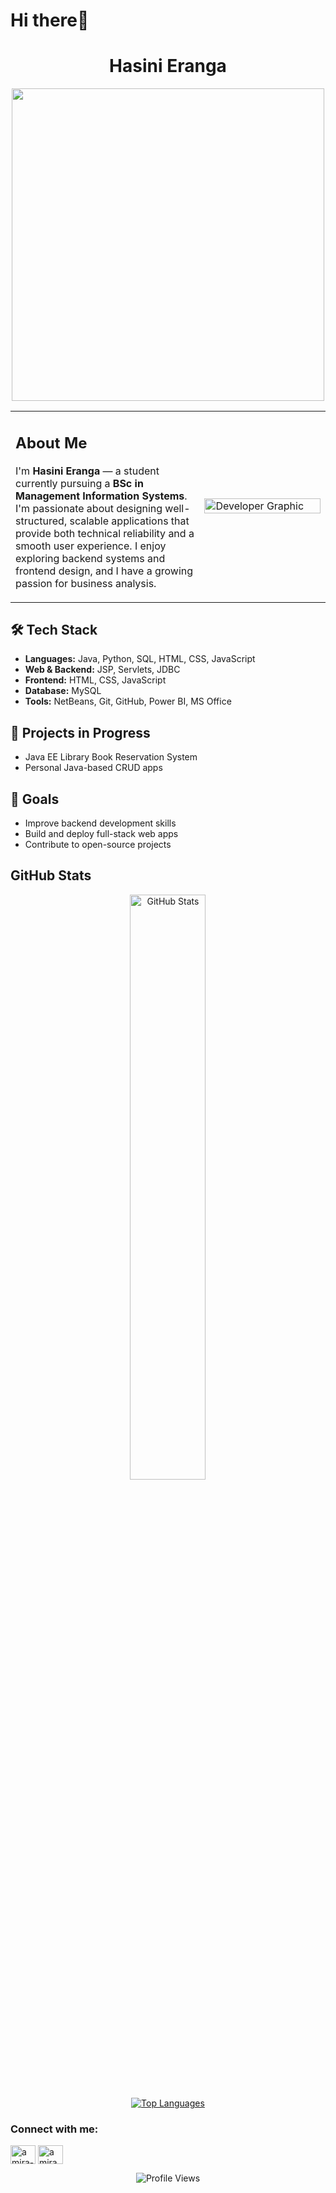 <!DOCTYPE html>
<html lang="en">
<head>
  <meta charset="UTF-8">
  <meta name="viewport" content="width=device-width, initial-scale=1">
  
</head>
<body>

  <h1>Hi there👋</h1>    
  
  <div align="center">
  
  # Hasini Eranga
  <img src="https://cdn.dribbble.com/users/1364029/screenshots/16093268/media/68e82a7fb4904614a9066d6b540c14b2.gif" style="width:500px; height:auto;">
  </div>
 <div> 
 <table>
<tr>
<td width="60%">
 <h2> About Me</h2>
  
  <p>I'm <strong>Hasini Eranga</strong> — a student currently pursuing a <strong>BSc in Management Information Systems</strong>.<br>
   I'm passionate about designing well-structured, scalable applications that provide both technical reliability and a smooth user experience. I enjoy exploring backend systems and frontend design, and I have a growing passion for business analysis.</p>
</div>
</td>
<td width="40%">
<img src="https://repository-images.githubusercontent.com/588181932/e36ec678-7984-4cdd-8e4c-a3932772ff8e" alt="Developer Graphic" width="100%">
</td>
</tr>
</table>
   
  <div class="section">
 <h2>🛠️ Tech Stack</h2>
    <ul>
      <li><strong>Languages:</strong> Java, Python, SQL, HTML, CSS, JavaScript</li>
      <li><strong>Web & Backend:</strong> JSP, Servlets, JDBC</li>
      <li><strong>Frontend:</strong> HTML, CSS, JavaScript</li>
      <li><strong>Database:</strong> MySQL</li>
      <li><strong>Tools:</strong> NetBeans, Git, GitHub, Power BI, MS Office</li>
    </ul>
  



  <div class="section">
    <h2>🚧 Projects in Progress</h2>
    <ul>
      <li>Java EE Library Book Reservation System</li>
      <li>Personal Java-based CRUD apps</li>
    </ul>
  </div>

  <div class="section">
    <h2>🎯 Goals</h2>
    <ul>
      <li>Improve backend development skills</li>
      <li>Build and deploy full-stack web apps</li>
      <li>Contribute to open-source projects</li>
    </ul>
  </div>
 <H2>GitHub Stats
</H2> 
<div align="center">

<img src="https://github-readme-stats.vercel.app/api?username=HasiniEranga&show_icons=true&theme=github_dark&hide_border=false" alt="GitHub Stats" width="49%" />


</div>

<div align="center">
  
[![Top Languages](https://github-readme-stats.vercel.app/api/top-langs/?username=iamlasantha&layout=compact&theme=github_dark&hide_border=false)](https://github.com/iamlasantha)

</div>



  <div class="section">
    <h3 align="left">Connect with me:</h3>
<p align="left">
<a href="https://www.linkedin.com/in/eranga-arumapperuma-6a3405274/?utm_source=share&utm_campaign=share_via&utm_content=profile&utm_medium=ios_app" target="blank"><img align="center" src="https://raw.githubusercontent.com/rahuldkjain/github-profile-readme-generator/master/src/images/icons/Social/linked-in-alt.svg" alt="amira-zaghab" height="30" width="40" /></a>
<a href="https://www.facebook.com/share/19yf2gkHHN/?mibextid=wwXIfr" target="blank"><img align="center" src="https://raw.githubusercontent.com/rahuldkjain/github-profile-readme-generator/master/src/images/icons/Social/facebook.svg" alt="amira zaghab" height="30" width="40" /></a>
</p>
<div align="center">
  
![Profile Views](https://komarev.com/ghpvc/?username=HasiniEranga&style=for-the-badge&color=2EA043)

</div>

</body>
</html>


